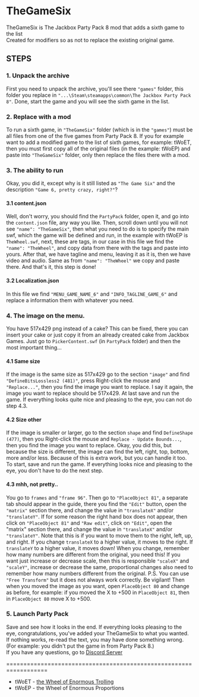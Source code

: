 # TheGameSix
TheGameSix is The Jackbox Party Pack 8 mod that adds a sixth game to the list<br>
Created for modifiers so as not to replace the existing original game.

## STEPS
### **1.** Unpack the archive<br>
  First you need to unpack the archive, you'll see there `"games"` folder, this folder you replace in `"...\Steam\steamapps\common\The Jackbox Party Pack 8"`. Done, start the game and you will see the sixth game in the list.

### **2.** Replace with a mod<br>
  To run a sixth game, in `"TheGameSix"` folder (which is in the `"games"`) must be all files from one of the five games from Party Pack 8. If you for example want to add a modified game to the list of sixth games, for example: tWoET, then you must first copy all of the original files (in the example: tWoEP) and paste into `"TheGameSix"` folder, only then replace the files there with a mod.

### **3.** The ability to run<br>
  Okay, you did it, except why is it still listed as `"The Game Six"` and the description `"Game 6, pretty crazy, right?"`?

#### **3.1** content.json<br>
  Well, don't worry, you should find the `PartyPack` folder, open it, and go into the `content.json` file, any way you like. Then, scroll down until you will not see `"name": "TheGameSix"`, then what you need to do is to specify the main swf, which the game will be defined and run, in the example with tWoEP is `TheWheel.swf`, next, these are tags, in our case in this file we find the `"name": "TheWheel"`, and copy data from there with the tags and paste into yours. After that, we have tagline and menu, leaving it as it is, then we have video and audio. Same as from `"name": "TheWheel"` we copy and paste there. And that's it, this step is done!

#### **3.2** Localization.json<br>
  In this file we find `"MENU_GAME_NAME_6"` and `"INFO_TAGLINE_GAME_6"` and replace a information them with whatever you need.

### **4.** The image on the menu.
  You have 517x429 png instead of a cake? This can be fixed, there you can insert your cake or just copy it from an already created cake from Jackbox Games. Just go to `PickerContent.swf` (in `PartyPack` folder) and then the most important thing...

#### **4.1** Same size
  If the image is the same size as 517x429 go to the section `"image"` and find `"DefineBitsLossless2 (481)"`, press Right-click the mouse and `"Replace..."`, then you find the image you want to replace. I say it again, the image you want to replace should be 517x429.
At last save and run the game. If everything looks quite nice and pleasing to the eye, you can not do step 4.3.

#### **4.2** Size other
  If the image is smaller or larger, go to the section `shape` and find `DefineShape (477)`, then you Right-click the mouse and `Replace - Update Bounds...`, then you find the image you want to replace. Okay, you did this, but because the size is different, the image can find the left, right, top, bottom, more and/or less. Because of this is extra work, but you can handle it too.
To start, save and run the game. If everything looks nice and pleasing to the eye, you don't have to do the next step.

#### **4.3** mhh, not pretty..
  You go to `frames` and `"frame 96"`. Then go to `"PlaceObject 81"`, a separate tab should appear in the guide, there you find the `"Edit"` button, open the `"matrix"` section there, and change the value in `"translateX"` and/or `"translateY"`. If for some reason the right hand box does not appear, then click on `"PlaceObject 81"` and `"Raw edit"`, click on `"Edit"`, open the "matrix" section there, and change the value in `"translateX"` and/or `"translateY"`.
Note that this is if you want to move them to the right, left, up, and right. If you change `translateX` to a higher value, it moves to the right. If `translateY` to a higher value, it moves down! When you change, remember how many numbers are different from the original, you need this!
  If you want just increase or decrease scale, then this is responsible `"scaleX"` and `"scaleY"`, increase or decrease the same, proportional changes also need to remember how many numbers different from the original.
P.S. You can use `"Free Transform"` but it does not always work correctly. Be vigilant!
Then when you moved the image as you want, open `PlaceObject 80` and change as before, for example: if you moved the X to +500 in `PlaceObject 81`, then in `PlaceObject 80` move X to +500.

### **5.** Launch Party Pack<br>
  Save and see how it looks in the end. If everything looks pleasing to the eye, congratulations, you've added your TheGameSix to what you wanted. If nothing works, re-read the text, you may have done something wrong. (For example: you didn't put the game in from Party Pack 8.)<br>
  If you have any questions, go to [Discord Server](https://www.discord.gg/FsfSdVKcwq)


==================================================================<br>
- tWoET - [the Wheel of Enormous Trolling](https://www.jackboxmods.ga/main#h.kfwpkj6296vd)<br>
- tWoEP - the Wheel of Enormous Proportions
